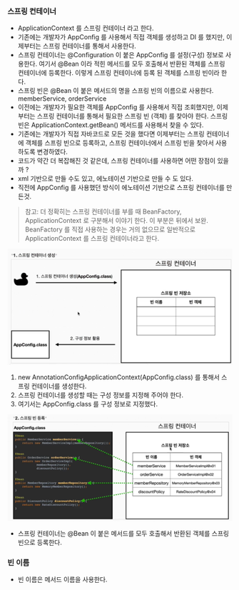 ### 스프링 컨테이너
- ApplicationContext 를 스프링 컨테이너 라고 한다.
- 기존에는 개발자가 AppConfig 를 사용해서 직접 객체를 생성하고 DI 를 했지만, 이제부터는 스프링 컨테이너를 통해서 사용한다.
- 스프링 컨테이너는 @Configuration 이 붙은 AppConfig 를 설정(구성) 정보로 사용한다. 여기서 @Bean 이라 적힌 메서드를 모두 호출해서 반환된 객체를 스프링 컨테이너에 등록한다. 이렇게 스프링 컨테이너에 등록 된 객체를 스프링 빈이라 한다.
- 스프링 빈은 @Bean 이 붙은 메서드의 명을 스프링 빈의 이름으로 사용한다. memberService, orderService 
- 이전에는 개발자가 필요한 객체를 AppConfig 를 사용해서 직접 조회했지만, 이제부터는 스프링 컨테이너를 통해서 필요한 스프링 빈 (객체) 를 찾아야 한다. 스프링 빈은 ApplicationContext.getBean() 메서드를 사용해서 찾을 수 있다.
- 기존에는 개발자가 직접 자바코드로 모든 것을 했다면 이제부터는 스프링 컨테이너에 객체를 스프링 빈으로 등록하고, 스프링 컨테이너에서 스프링 빈을 찾아서 사용하도록 변경하였다.
- 코드가 약간 더 복잡해진 것 같은데, 스프링 컨테이너를 사용하면 어떤 장점이 있을까 ?
- xml 기반으로 만들 수도 있고, 에노테이션 기반으로 만들 수 도 있다.
- 직전에 AppConfig 를 사용했던 방식이 에노테이션 기반으로 스프링 컨테이너를 만든것.

> 참고: 더 정확히는 스프링 컨테이너를 부를 때 BeanFactory, ApplicationContext 로 구분해서 이야기 한다. 이 부분은 뒤에서 보완.
> BeanFactory 를 직접 사용하는 경우는 거의 없으므로 일반적으로 ApplicationContext 를 스프링 컨테이너라고 한다.

![img_16.png](img_16.png)
1. new AnnotationConfigApplicationContext(AppConfig.class) 를 통해서 스프링 컨테이너를 생성한다.
2. 스프링 컨테이너를 생성할 때는 구성 정보를 지정해 주어야 한다.
3. 여기서는 AppConfig.class 를 구성 정보로 지정했다.

![img_17.png](img_17.png)

- 스프링 컨테이너는 @Bean 이 붙은 메서드를 모두 호출해서 반환된 객체를 스프링 빈으로 등록한다.

### 빈 이름
- 빈 이름은 메서드 이름을 사용한다.
